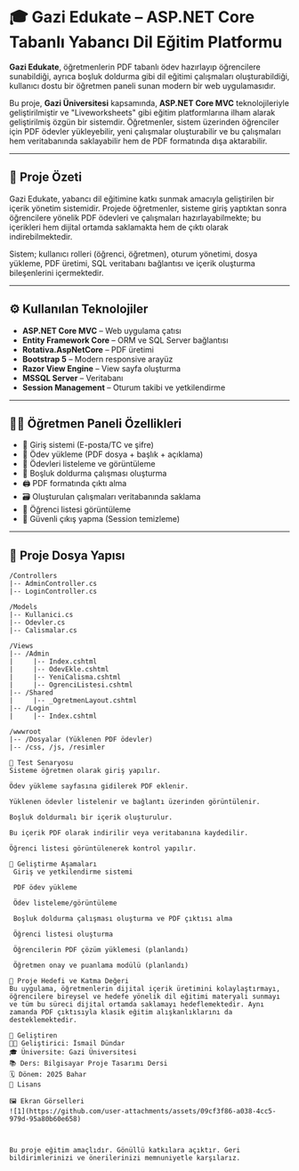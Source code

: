 # 🎓 Gazi Edukate – ASP.NET Core Tabanlı Yabancı Dil Eğitim Platformu

**Gazi Edukate**, öğretmenlerin PDF tabanlı ödev hazırlayıp öğrencilere sunabildiği, ayrıca boşluk doldurma gibi dil eğitimi çalışmaları oluşturabildiği, kullanıcı dostu bir öğretmen paneli sunan modern bir web uygulamasıdır. 

Bu proje, **Gazi Üniversitesi** kapsamında, **ASP.NET Core MVC** teknolojileriyle geliştirilmiştir ve "Liveworksheets" gibi eğitim platformlarına ilham alarak geliştirilmiş özgün bir sistemdir. Öğretmenler, sistem üzerinden öğrenciler için PDF ödevler yükleyebilir, yeni çalışmalar oluşturabilir ve bu çalışmaları hem veritabanında saklayabilir hem de PDF formatında dışa aktarabilir.

---

## 🚀 Proje Özeti

Gazi Edukate, yabancı dil eğitimine katkı sunmak amacıyla geliştirilen bir içerik yönetim sistemidir. Projede öğretmenler, sisteme giriş yaptıktan sonra öğrencilere yönelik PDF ödevleri ve çalışmaları hazırlayabilmekte; bu içerikleri hem dijital ortamda saklamakta hem de çıktı olarak indirebilmektedir.

Sistem; kullanıcı rolleri (öğrenci, öğretmen), oturum yönetimi, dosya yükleme, PDF üretimi, SQL veritabanı bağlantısı ve içerik oluşturma bileşenlerini içermektedir.

---

## ⚙️ Kullanılan Teknolojiler

- **ASP.NET Core MVC** – Web uygulama çatısı
- **Entity Framework Core** – ORM ve SQL Server bağlantısı
- **Rotativa.AspNetCore** – PDF üretimi
- **Bootstrap 5** – Modern responsive arayüz
- **Razor View Engine** – View sayfa oluşturma
- **MSSQL Server** – Veritabanı
- **Session Management** – Oturum takibi ve yetkilendirme

---

## 👨‍🏫 Öğretmen Paneli Özellikleri

- 🔐 Giriş sistemi (E-posta/TC ve şifre)
- 📄 Ödev yükleme (PDF dosya + başlık + açıklama)
- 📁 Ödevleri listeleme ve görüntüleme
- 🧠 Boşluk doldurma çalışması oluşturma
- 🖨️ PDF formatında çıktı alma
- 🗃️ Oluşturulan çalışmaları veritabanında saklama
- 👥 Öğrenci listesi görüntüleme
- 🚪 Güvenli çıkış yapma (Session temizleme)

---

## 🧩 Proje Dosya Yapısı

```plaintext
/Controllers
|-- AdminController.cs
|-- LoginController.cs

/Models
|-- Kullanici.cs
|-- Odevler.cs
|-- Calismalar.cs

/Views
|-- /Admin
|     |-- Index.cshtml
|     |-- OdevEkle.cshtml
|     |-- YeniCalisma.cshtml
|     |-- OgrenciListesi.cshtml
|-- /Shared
|     |-- _OgretmenLayout.cshtml
|-- /Login
|     |-- Index.cshtml

/wwwroot
|-- /Dosyalar (Yüklenen PDF ödevler)
|-- /css, /js, /resimler

🧪 Test Senaryosu
Sisteme öğretmen olarak giriş yapılır.

Ödev yükleme sayfasına gidilerek PDF eklenir.

Yüklenen ödevler listelenir ve bağlantı üzerinden görüntülenir.

Boşluk doldurmalı bir içerik oluşturulur.

Bu içerik PDF olarak indirilir veya veritabanına kaydedilir.

Öğrenci listesi görüntülenerek kontrol yapılır.

📌 Geliştirme Aşamaları
 Giriş ve yetkilendirme sistemi

 PDF ödev yükleme

 Ödev listeleme/görüntüleme

 Boşluk doldurma çalışması oluşturma ve PDF çıktısı alma

 Öğrenci listesi oluşturma

 Öğrencilerin PDF çözüm yüklemesi (planlandı)

 Öğretmen onay ve puanlama modülü (planlandı)

📎 Proje Hedefi ve Katma Değeri
Bu uygulama, öğretmenlerin dijital içerik üretimini kolaylaştırmayı, öğrencilere bireysel ve hedefe yönelik dil eğitimi materyali sunmayı ve tüm bu süreci dijital ortamda saklamayı hedeflemektedir. Aynı zamanda PDF çıktısıyla klasik eğitim alışkanlıklarını da desteklemektedir.

💬 Geliştiren
👨‍💻 Geliştirici: İsmail Dündar
🎓 Üniversite: Gazi Üniversitesi
📚 Ders: Bilgisayar Proje Tasarımı Dersi
🗓️ Dönem: 2025 Bahar
📝 Lisans

🖼️ Ekran Görselleri
![1](https://github.com/user-attachments/assets/09cf3f86-a038-4cc5-979d-95a80b60e658)



Bu proje eğitim amaçlıdır. Gönüllü katkılara açıktır. Geri bildirimlerinizi ve önerilerinizi memnuniyetle karşılarız.


